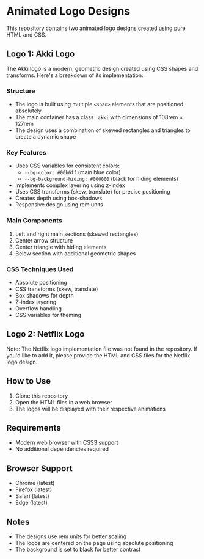 # Animated Logo Designs

This repository contains two animated logo designs created using pure HTML and CSS.

## Logo 1: Akki Logo

The Akki logo is a modern, geometric design created using CSS shapes and transforms. Here's a breakdown of its implementation:

### Structure
- The logo is built using multiple `<span>` elements that are positioned absolutely
- The main container has a class `.akki` with dimensions of 108rem × 127rem
- The design uses a combination of skewed rectangles and triangles to create a dynamic shape

### Key Features
- Uses CSS variables for consistent colors:
  - `--bg-color: #00b6ff` (main blue color)
  - `--bg-background-hiding: #000000` (black for hiding elements)
- Implements complex layering using z-index
- Uses CSS transforms (skew, translate) for precise positioning
- Creates depth using box-shadows
- Responsive design using rem units

### Main Components
1. Left and right main sections (skewed rectangles)
2. Center arrow structure
3. Center triangle with hiding elements
4. Below section with additional geometric shapes

### CSS Techniques Used
- Absolute positioning
- CSS transforms (skew, translate)
- Box shadows for depth
- Z-index layering
- Overflow handling
- CSS variables for theming

## Logo 2: Netflix Logo

Note: The Netflix logo implementation file was not found in the repository. If you'd like to add it, please provide the HTML and CSS files for the Netflix logo design.

## How to Use

1. Clone this repository
2. Open the HTML files in a web browser
3. The logos will be displayed with their respective animations

## Requirements
- Modern web browser with CSS3 support
- No additional dependencies required

## Browser Support
- Chrome (latest)
- Firefox (latest)
- Safari (latest)
- Edge (latest)

## Notes
- The designs use rem units for better scaling
- The logos are centered on the page using absolute positioning
- The background is set to black for better contrast 